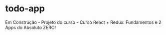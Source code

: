 # todo-app
Em Construção - Projeto do curso - Curso React + Redux: Fundamentos e 2 Apps do Absoluto ZERO!
